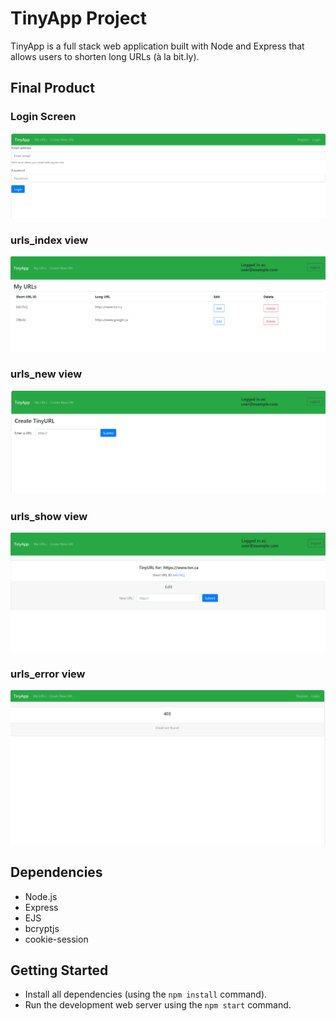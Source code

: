# TinyApp Project

TinyApp is a full stack web application built with Node and Express that allows users to shorten long URLs (à la bit.ly).

## Final Product

### Login Screen
!["Login Screen"](https://github.com/TomSpencer-Dev/tinyapp/blob/main/images/tinyAppLoginScreen.png)

### urls_index view
!["My URLS"](https://github.com/TomSpencer-Dev/tinyapp/blob/main/images/myURLs.png)

### urls_new view
!["Create URL"](https://github.com/TomSpencer-Dev/tinyapp/blob/main/images/createURL.png)

### urls_show view
!["Show and edit URL"](https://github.com/TomSpencer-Dev/tinyapp/blob/main/images/editURL.png)

### urls_error view
!["Error Screen"](https://github.com/TomSpencer-Dev/tinyapp/blob/main/images/errorScreen.png)

## Dependencies

- Node.js
- Express
- EJS
- bcryptjs
- cookie-session

## Getting Started

- Install all dependencies (using the `npm install` command).
- Run the development web server using the `npm start` command.
